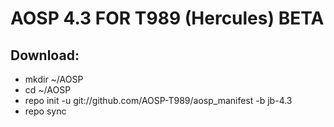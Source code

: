 AOSP 4.3 FOR T989 (Hercules)
BETA
===============================

Download:
----------
* mkdir ~/AOSP
* cd ~/AOSP
* repo init -u git://github.com/AOSP-T989/aosp_manifest -b jb-4.3
* repo sync




